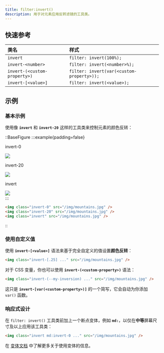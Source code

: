 ```yaml
---
title: filter:invert()
description: 用于对元素应用反转滤镜的工具类。
---
```


## 快速参考

| 类名                      | 样式                         |
| :------------------------ | :--------------------------- |
| `invert`                  | `filter: invert(100%);`     |
| `invert-<number>`         | `filter: invert(<number>%);` |
| `invert-(<custom-property>)` | `filter: invert(var(<custom-property>));` |
| `invert-[<value>]`        | `filter: invert(<value>);`   |

## 示例

### 基本示例

使用像 **`invert`** 和 **`invert-20`** 这样的工具类来控制元素的颜色反转：

::BaseFigure
:::example{padding=false}
<div class="flex scroll-p-8 justify-center overflow-scroll sm:block sm:overflow-visible">
  <div class="flex shrink-0 items-center justify-around gap-6 p-8 font-mono font-bold sm:gap-4">
    <div class="flex shrink-0 flex-col items-center">
      <p class="mb-3 text-center font-mono text-xs font-medium text-gray-500 dark:text-gray-400">invert-0</p>
      <div class="relative invert-0">
        <img
          class="size-24 rounded-lg object-cover"
          src="https://images.unsplash.com/photo-1554629947-334ff61d85dc?ixid=MnwxMjA3fDB8MHxwaG90by1wYWdlfHx8fGVufDB8fHx8&ixlib=rb-1.2.1&auto=format&fit=crop&w=1000&h=1000&q=90"
        />
        <div class="absolute inset-0 rounded-lg ring-1 ring-black/10 ring-inset"></div>
      </div>
    </div>
    <div class="flex shrink-0 flex-col items-center">
      <p class="mb-3 text-center font-mono text-xs font-medium text-gray-500 dark:text-gray-400">invert-20</p>
      <div class="relative invert-20">
        <img
          class="size-24 rounded-lg object-cover"
          src="https://images.unsplash.com/photo-1554629947-334ff61d85dc?ixid=MnwxMjA3fDB8MHxwaG90by1wYWdlfHx8fGVufDB8fHx8&ixlib=rb-1.2.1&auto=format&fit=crop&w=1000&h=1000&q=90"
        />
        <div class="absolute inset-0 rounded-lg ring-1 ring-black/10 ring-inset"></div>
      </div>
    </div>
    <div class="flex shrink-0 flex-col items-center">
      <p class="mb-3 text-center font-mono text-xs font-medium text-gray-500 dark:text-gray-400">invert</p>
      <div class="relative invert">
        <img
          class="size-24 rounded-lg object-cover"
          src="https://images.unsplash.com/photo-1554629947-334ff61d85dc?ixid=MnwxMjA3fDB8MHxwaG90by1wYWdlfHx8fGVufDB8fHx8&ixlib=rb-1.2.1&auto=format&fit=crop&w=1000&h=1000&q=90"
        />
        <div class="absolute inset-0 rounded-lg ring-1 ring-black/10 ring-inset"></div>
      </div>
    </div>
  </div>
</div>
:::

```html
<img class="invert-0" src="/img/mountains.jpg" />
<img class="invert-20" src="/img/mountains.jpg" />
<img class="invert" src="/img/mountains.jpg" />
```
::

### 使用自定义值

使用 **`invert-[<value>]`** 语法来基于完全自定义的值设置**颜色反转**：

```html
<img class="invert-[.25] ..." src="/img/mountains.jpg" />
```

对于 CSS 变量，你也可以使用 **`invert-(<custom-property>)`** 语法：

```html
<img class="invert-(--my-inversion) ..." src="/img/mountains.jpg" />
```

这只是 **`invert-[var(<custom-property>)]`** 的一个简写，它会自动为你添加 `var()` 函数。

### 响应式设计

在 `filter: invert()` 工具类前加上一个断点变体，例如 **`md:`**，以仅在**中等**屏幕尺寸及以上应用该工具类：

```html
<img class="invert md:invert-0 ..." src="/img/mountains.jpg" />
```

在 [变体文档](https://tailwindcss.com/docs/hover-focus-and-other-states%23variants) 中了解更多关于使用变体的信息。

